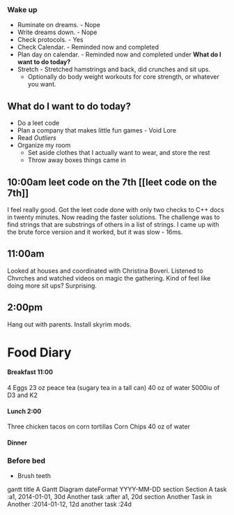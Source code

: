 ### Wake up
- Ruminate on dreams. - Nope
- Write dreams down. - Nope
- Check protocols. - Yes
- Check Calendar. - Reminded now and completed
- Plan day on calendar. - Reminded now and completed under **What do I want to do today?**
- Stretch - Stretched hamstrings and back, did crunches and sit ups.
	- Optionally do body weight workouts for core strength, or whatever you want.

## What do I want to do today?
- Do a leet code
- Plan a company that makes little fun games - Void Lore
- Read *Outliers*
- Organize my room
	- Set aside clothes that I actually want to wear, and store the rest
	- Throw away boxes things came in

## 10:00am leet code on the 7th [[leet code on the 7th]]
I feel really good.
Got the leet code done with only two checks to C++ docs in twenty minutes.
Now reading the faster solutions.
The challenge was to find strings that are substrings of others in a list of strings.
I came up with the brute force version and it worked, but it was slow - 16ms.

## 11:00am
Looked at houses and coordinated with Christina Boveri.
Listened to Chvrches and watched videos on magic the gathering.
Kind of feel like doing more sit ups? Surprising.

## 2:00pm 
Hang out with parents.
Install skyrim mods.

# Food Diary
#### Breakfast 11:00
4 Eggs
23 oz peace tea (sugary tea in a tall can)
40 oz of water
5000iu of D3 and K2
#### Lunch 2:00
Three chicken tacos on corn tortillas
Corn Chips
40 oz of water

#### Dinner


### Before bed
- Brush teeth

gantt
    title A Gantt Diagram
    dateFormat YYYY-MM-DD
    section Section
        A task          :a1, 2014-01-01, 30d
        Another task    :after a1, 20d
    section Another
        Task in Another :2014-01-12, 12d
        another task    :24d